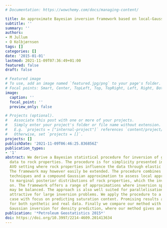 ```yaml
---
# Documentation: https://wowchemy.com/docs/managing-content/

title: An approximate Bayesian inversion framework based on local-Gaussian likelihoods
subtitle: ''
summary: ''
authors:
- M Jullum
- O Kolbjørnsen
tags: []
categories: []
date: '2015-01-01'
lastmod: 2021-11-09T07:36:49+01:00
featured: false
draft: false

# Featured image
# To use, add an image named `featured.jpg/png` to your page's folder.
# Focal points: Smart, Center, TopLeft, Top, TopRight, Left, Right, BottomLeft, Bottom, BottomRight.
image:
  caption: ''
  focal_point: ''
  preview_only: false

# Projects (optional).
#   Associate this post with one or more of your projects.
#   Simply enter your project's folder or file name without extension.
#   E.g. `projects = ["internal-project"]` references `content/project/deep-learning/index.md`.
#   Otherwise, set `projects = []`.
projects: []
publishDate: '2021-11-09T06:46:25.836856Z'
publication_types:
- '1'
abstract: We derive a Bayesian statistical procedure for inversion of geophysical
  data to rock properties. The procedure is for simplicity presented in the seismic
  AVO setting where rock properties influence the data through elastic parameters.
  The framework may however easily be extended. The procedure combines sampling based
  techniques and a compound Gaussian approximation to assess local approximations
  to marginal posterior distributions of rock properties, which the inversion is based
  on. The framework offers a range of approximations where inversion speed and accuracy
  may be balanced. The approach is also well suited for parallelisation, making it
  attractive for large inversion problems. We apply the procedure to a 4D CO2 monitoring
  case with focus on predicting saturation content. Promising results are obtained
  for both synthetic and real data. Finally we compare our method with regular linear
  Gaussian inversion for density prediction, where our method gives an improved fit.
publication: '*Petroleum Geostatistics 2015*'
doi: https://doi.org/10.3997/2214-4609.201413634
---
```

